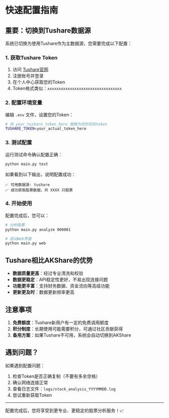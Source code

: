 # 快速配置指南

## 重要：切换到Tushare数据源

系统已切换为使用Tushare作为主数据源，您需要完成以下配置：

### 1. 获取Tushare Token

1. 访问 [Tushare官网](https://tushare.pro)
2. 注册账号并登录
3. 在个人中心获取您的Token
4. Token格式类似：`xxxxxxxxxxxxxxxxxxxxxxxxxxxxxxxxx`

### 2. 配置环境变量

编辑 `.env` 文件，设置您的Token：

```bash
# 将 your_tushare_token_here 替换为您的实际token
TUSHARE_TOKEN=your_actual_token_here
```

### 3. 测试配置

运行测试命令确认配置正确：

```bash
python main.py test
```

如果看到以下输出，说明配置成功：
```
✅ 可用数据源: tushare
✅ 成功获取股票数据，共 XXXX 只股票
```

### 4. 开始使用

配置完成后，您可以：

```bash
# 分析股票
python main.py analyze 000001

# 启动Web界面
python main.py web
```

## Tushare相比AKShare的优势

- **数据质量更高**：经过专业清洗和校验
- **数据更稳定**：API稳定性更好，不易出现连接问题
- **功能更丰富**：支持财务数据、资金流向等高级功能
- **更新更及时**：数据更新频率更高

## 注意事项

1. **免费额度**：Tushare新用户有一定的免费调用额度
2. **积分制度**：长期使用可能需要积分，可通过社区贡献获得
3. **备用方案**：如果Tushare不可用，系统会自动切换到AKShare

## 遇到问题？

如果遇到配置问题：

1. 检查Token是否正确复制（不要有多余空格）
2. 确认网络连接正常
3. 查看日志文件：`logs/stock_analysis_YYYYMMDD.log`
4. 尝试重新获取Token

---

配置完成后，您将享受到更专业、更稳定的股票分析服务！📈